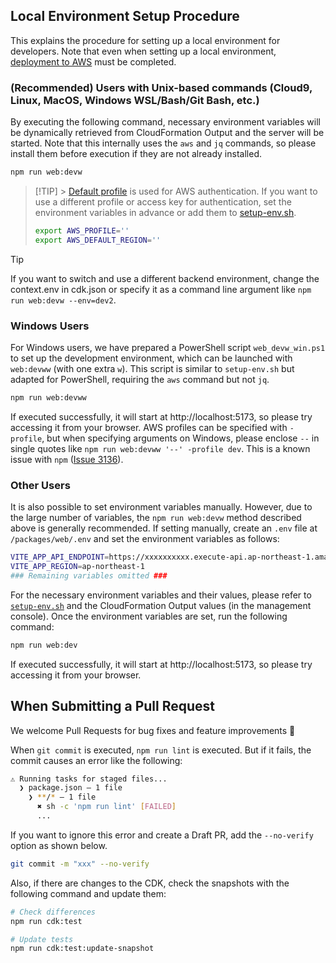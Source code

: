 ## Local Environment Setup Procedure

This explains the procedure for setting up a local environment for developers. Note that even when setting up a local environment, [deployment to AWS](/README.md#deployment) must be completed.

### (Recommended) Users with Unix-based commands (Cloud9, Linux, MacOS, Windows WSL/Bash/Git Bash, etc.)

By executing the following command, necessary environment variables will be dynamically retrieved from CloudFormation Output and the server will be started.
Note that this internally uses the `aws` and `jq` commands, so please install them before execution if they are not already installed.

```bash
npm run web:devw
```

> [!TIP] > [Default profile](https://docs.aws.amazon.com/cli/latest/userguide/cli-configure-files.html#cli-configure-files-using-profiles) is used for AWS authentication.
> If you want to use a different profile or access key for authentication, set the environment variables in advance or add them to [setup-env.sh](/setup-env.sh).
>
> ```bash
> export AWS_PROFILE=''
> export AWS_DEFAULT_REGION=''
> ```

> [!TIP]
> If you want to switch and use a different backend environment, change the context.env in cdk.json or specify it as a command line argument like `npm run web:devw --env=dev2`.

### Windows Users

For Windows users, we have prepared a PowerShell script `web_devw_win.ps1` to set up the development environment, which can be launched with `web:devww` (with one extra `w`). This script is similar to `setup-env.sh` but adapted for PowerShell, requiring the `aws` command but not `jq`.

```bash
npm run web:devww
```

If executed successfully, it will start at http://localhost:5173, so please try accessing it from your browser. AWS profiles can be specified with `-profile`, but when specifying arguments on Windows, please enclose `--` in single quotes like `npm run web:devww '--' -profile dev`. This is a known issue with `npm` ([Issue 3136](https://github.com/npm/cli/issues/3136#issuecomment-2632044780)).

### Other Users

It is also possible to set environment variables manually. However, due to the large number of variables, the `npm run web:devw` method described above is generally recommended.
If setting manually, create an `.env` file at `/packages/web/.env` and set the environment variables as follows:

```bash
VITE_APP_API_ENDPOINT=https://xxxxxxxxxx.execute-api.ap-northeast-1.amazonaws.com/api/
VITE_APP_REGION=ap-northeast-1
### Remaining variables omitted ###
```

For the necessary environment variables and their values, please refer to [`setup-env.sh`](/setup-env.sh) and the CloudFormation Output values (in the management console).
Once the environment variables are set, run the following command:

```bash
npm run web:dev
```

If executed successfully, it will start at http://localhost:5173, so please try accessing it from your browser.

## When Submitting a Pull Request

We welcome Pull Requests for bug fixes and feature improvements :tada:

When `git commit` is executed, `npm run lint` is executed. But if it fails, the commit causes an error like the following:

```bash
⚠ Running tasks for staged files...
  ❯ package.json — 1 file
    ❯ **/* — 1 file
      ✖ sh -c 'npm run lint' [FAILED]
      ...
```

If you want to ignore this error and create a Draft PR, add the `--no-verify` option as shown below.

```bash
git commit -m "xxx" --no-verify
```

Also, if there are changes to the CDK, check the snapshots with the following command and update them:

```bash
# Check differences
npm run cdk:test

# Update tests
npm run cdk:test:update-snapshot
```
